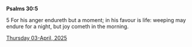 **Psalms 30:5**

5 For his anger endureth but a moment; in his favour is life: weeping may endure for a night, but joy cometh in the morning.

[Thursday 03-April, 2025](https://getbible.net/kjv/Psalms/30/5)
